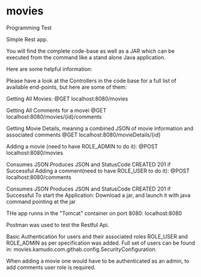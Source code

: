 # movies
Programming Test

Simple Rest app.

You will find the complete code-base as well as a JAR which can be executed from the command like a stand alone Java application.

Here are some helpful information:

Please have a look at the Controllers in the code base for a full list of available end-points, but here are some of them:

Getting All Movies: @GET localhost:8080/movies

Getting All Comments for a movei @GET localhost:8080/movies/{id}/comments

Getting Movie Details, meaning a combined JSON of movie information and associated comments @GET localhost:8080/movieDetails/{id}

Adding a movie (need to have ROLE_ADMIN to do it): @POST localhost:8080/movies

Consumes JSON
Produces JSON and StatusCode CREATED 201 if Successful
Adding a comment(need to have ROLE_USER to do it): @POST localhost:8080/comments

Consumes JSON
Produces JSON and StatusCode CREATED 201 if Successful
To start the Application: Download a jar, and launch it with java command pointing at the jar

THe app runns in the "Tomcat" container on port 8080: localhost:8080

Postman was used to test the Restful Api.

Basic Authentication for users and their associated roles ROLE_USER and ROLE_ADMIN as per specification was added. Full set of users can be found in: movies.kamudo.com.githab.config.SecurityConfiguration.

When adding a movie one would have to be authenticated as an admin, to add comments user role is required.
